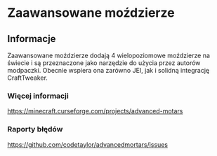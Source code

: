# Zaawansowane moździerze

## Informacje

Zaawansowane moździerze dodają 4 wielopoziomowe moździerze na świecie i są przeznaczone jako narzędzie do użycia przez autorów modpaczki. Obecnie wspiera ona zarówno JEI, jak i solidną integrację CraftTweaker.

### Więcej informacji

https://minecraft.curseforge.com/projects/advanced-motars

### Raporty błędów

https://github.com/codetaylor/advancedmortars/issues